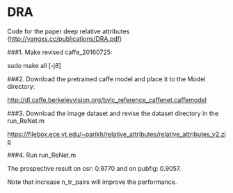# DRA
Code for the paper deep relative attributes (http://yangxs.cc/publications/DRA.pdf)

###1. Make revised caffe_20160725:

sudo make all [-j8]

###2. Download the pretrained caffe model and place it to the Model directory:

http://dl.caffe.berkeleyvision.org/bvlc_reference_caffenet.caffemodel

###3. Download the image dataset and revise the dataset directory in the run_ReNet.m

https://filebox.ece.vt.edu/~parikh/relative_attributes/relative_attributes_v2.zip

###4. Run run_ReNet.m

The prospective result on osr: 0.9770 and on pubfig: 0.9057.

Note that increase n_tr_pairs will improve the performance.


